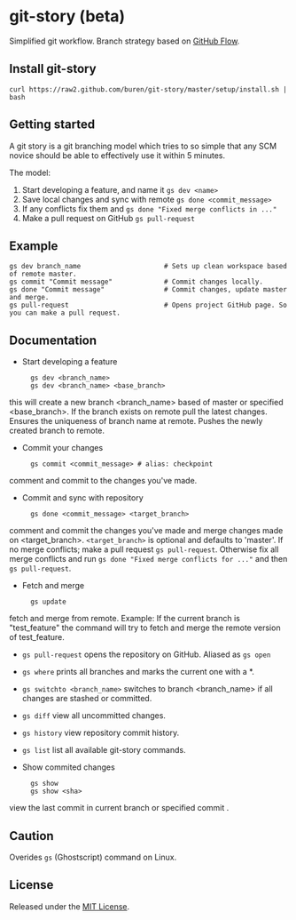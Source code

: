# git-story (beta)


Simplified git workflow.
Branch strategy based on [GitHub Flow](http://scottchacon.com/2011/08/31/github-flow.html).

## Install git-story

    curl https://raw2.github.com/buren/git-story/master/setup/install.sh | bash

## Getting started
A git story is a git branching model which tries to so simple that any SCM novice should be able to effectively use it within 5 minutes.

The model:

1. Start developing a feature, and name it `gs dev <name>`
2. Save local changes and sync with remote `gs done <commit_message>`
3. If any conflicts fix them and `gs done "Fixed merge conflicts in ..."`
4. Make a pull request on GitHub `gs pull-request`
 
## Example

    gs dev branch_name                     # Sets up clean workspace based of remote master.
    gs commit "Commit message"             # Commit changes locally.
    gs done "Commit message"               # Commit changes, update master and merge.
    gs pull-request                        # Opens project GitHub page. So you can make a pull request.

## Documentation

* Start developing a feature

        gs dev <branch_name>
        gs dev <branch_name> <base_branch>
this will create a new branch <branch_name> based of master or specified <base_branch>. If the branch exists on remote pull the latest changes. Ensures the uniqueness of branch name at remote. Pushes the newly created branch to remote.

* Commit your changes

        gs commit <commit_message> # alias: checkpoint
comment and commit to the changes you've made.

* Commit and sync with repository

        gs done <commit_message> <target_branch>
comment and commit the changes you've made and merge changes made on <target_branch>. 
`<target_branch>` is optional and defaults to 'master'.
If no merge conflicts; make a pull request `gs pull-request`. Otherwise fix all merge conflicts and run `gs done "Fixed merge conflicts for ..."` and then `gs pull-request`.
* Fetch and merge

        gs update
fetch and merge from remote.
Example: If the current branch is "test_feature" the command will try to fetch and merge the remote version of test_feature.
* ```gs pull-request``` opens the repository on GitHub. Aliased as `gs open`
* ```gs where``` prints all branches and marks the current one with a *.
* ```gs switchto <branch_name>``` switches to branch <branch_name> if all changes are stashed or committed.
* ```gs diff``` view all uncommitted changes.
* ```gs history``` view repository commit history.
* ```gs list``` list all available git-story commands.
* Show commited changes

        gs show
        gs show <sha>
view the last commit in current branch or specified commit <sha>.

## Caution
Overides ```gs``` (Ghostscript) command on Linux.

## License
Released under the [MIT License](https://github.com/buren/git-story/blob/master/LICENSE).
